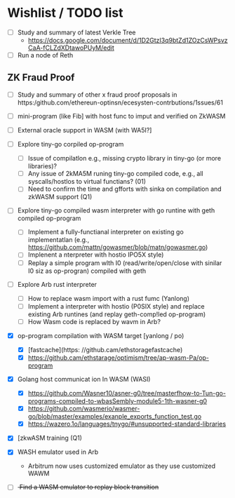 # Wishlist / TODO list

- [ ] Study and summary of latest Verkle Tree
  - https://docs.google.com/document/d/1D2GtzI3q9btZd1ZOzCsWPsvzCaA-fCLZdXDtawoPUyM/edit
- [ ] Run a node of Reth

## ZK Fraud Proof

- [ ] Study and summary of other x fraud proof proposals in https:/github.com/ethereun-optinsn/ecesysten-contrbutions/1ssues/61
- [ ] mini-program (like Fib] with host func to imput and verified on ZkWASM
- [ ] External oracle support in WASM (with WA5I?]
- [ ] Explore tiny-go corpiled op-program
  - [ ] Issue of compilatlon e.g., missing crypto library in tiny-go (or more libraries)?
  - [ ] Any issue of 2kMA5M runing tiny-go compiled code, e.g., all syscalls/hostlos to virtual functians? (01)
  - [ ] Need to confirm the time and gfforts with sinka on compilation and zkWASM support (Q1)
- [ ] Explore tiny-go compiled wasm interpreter with go runtine with geth compiled op-program
  - [ ] Implement a fully-functianal interpreter on existing go implementatlan (e.g., https://github.com/mattn/gowasmer/blob/matn/gowasmer.go)
  - [ ] Implenent a nterpreter with hostio IPO5X style)
  - [ ] Replay a simple program wlth I0 (read/write/open/close with sinilar I0 siz as op-progran) compiled with geth
- [ ] Explore Arb rust interpreter
  - [ ] How to replace wasm import with a rust fumc (Yanlong)
  - [ ] Implement a interpreter with hostio (P0SIX style) and replace existing Arb runtines (and replay geth-comp!led op-program)
  - [ ] How Wasm code is replaced by wavm in Arb?

- [x] op-program compilation with WASM target [yanlong / po)
  - [x] [fastcache](https: //github.cam/ethstoragefastcache)
  - [x] https://github.cam/ethstarage/optimism/tree/ap-wasm-Pa/op-program
- [x] Golang host communicat ion In WASM (WASI)
  - [x] https://github.com/Wasner10/asner-g0/tree/masterfhow-to-Tun-go-programs-compiled-to-wbasSembly-module5-1th-wasner-g0
  - [x] https://github.com/wasmerio/wasmer-go/blob/master/examples/exanple_exports_function_test.go
  - [x] https://wazero.1o/languages/tnygo/#unsupported-standard-libraries
- [x] [zkwASM training (Q1)
- [x] WASH emulator used in Arb
  - Arbitrum now uses customized emulator as they use customized WAWM
- [ ] <strike> Find a WASM emulator to replay block transition </strike>
      

